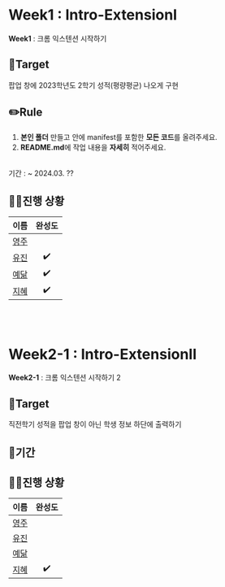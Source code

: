 # Week1 : Intro-ExtensionⅠ
**Week1** : 크롬 익스텐션 시작하기

## 🎯Target
팝업 창에 2023학년도 2학기 성적(평량평균) 나오게 구현

## ✏️Rule
1. **본인 폴더** 만들고 안에 manifest를 포함한 **모든 코드**를 올려주세요.
2. **README.md**에 작업 내용을 **자세히** 적어주세요.
<br>
기간 : ~ 2024.03. ??

## 🏃‍♀️진행 상황
|                  이름                |  완성도  |
| :----------------------------------: |  :------:|
| [영주](https://github.com/oz115)     |          |
| [유진](https://github.com/g0yujin)   |     ✔️   |
| [예닮](https://github.com/yedamhy)   |     ✔️   |
| [지혜](https://github.com/Jihye511)  |     ✔️   |

<br> <br>

# Week2-1 : Intro-ExtensionⅡ
**Week2-1** : 크롬 익스텐션 시작하기 2

## 🎯Target
직전학기 성적을 팝업 창이 아닌 학생 정보 하단에 출력하기

## 📅기간


## 🏃‍♀️진행 상황
|                  이름                |  완성도  |
| :----------------------------------: |  :------:|
| [영주](https://github.com/oz115)     |          |
| [유진](https://github.com/g0yujin)   |          |
| [예닮](https://github.com/yedamhy)   |        |
| [지혜](https://github.com/Jihye511)  |    ✔️    |
